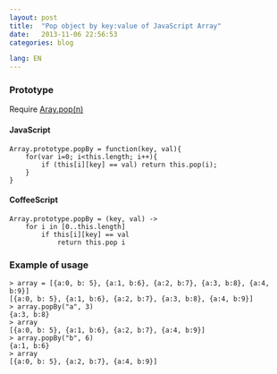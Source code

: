 ```yaml
---
layout: post
title:  "Pop object by key:value of JavaScript Array"
date:   2013-11-06 22:56:53
categories: blog

lang: EN
---
```


### Prototype

Require [Aray.pop(n)](/blog/2013/11/06/pop-n-th-element-of-javascript-array.html)

#### JavaScript

```
Array.prototype.popBy = function(key, val){
    for(var i=0; i<this.length; i++){
        if (this[i][key] == val) return this.pop(i);
    }
}
```


#### CoffeeScript

```
Array.prototype.popBy = (key, val) ->
    for i in [0..this.length]
        if this[i][key] == val
            return this.pop i
```

### Example of usage

```
> array = [{a:0, b: 5}, {a:1, b:6}, {a:2, b:7}, {a:3, b:8}, {a:4, b:9}]
[{a:0, b: 5}, {a:1, b:6}, {a:2, b:7}, {a:3, b:8}, {a:4, b:9}]
> array.popBy("a", 3)
{a:3, b:8}
> array
[{a:0, b: 5}, {a:1, b:6}, {a:2, b:7}, {a:4, b:9}]
> array.popBy("b", 6)
{a:1, b:6}
> array
[{a:0, b: 5}, {a:2, b:7}, {a:4, b:9}]
```
